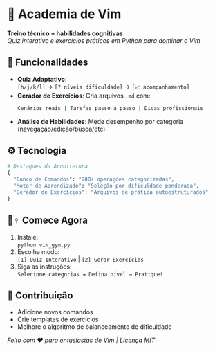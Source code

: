 # 🚀 Academia de Vim

**Treino técnico + habilidades cognitivas**  
*Quiz interativo e exercícios práticos em Python para dominar o Vim*

## 🧩 Funcionalidades
- **Quiz Adaptativo**:  
  `[h/j/k/l]` → `[? níveis dificuldade]` → `[📈 acompanhamento]`
- **Gerador de Exercícios**: Cria arquivos `.md` com:  
  ```bash
  Cenários reais | Tarefas passo a passo | Dicas profissionais
  ```
- **Análise de Habilidades**: Mede desempenho por categoria (navegação/edição/busca/etc)

## ⚙️ Tecnologia
```python
# Destaques da Arquitetura
{
  "Banco de Comandos": "200+ operações categorizadas",
  "Motor de Aprendizado": "Seleção por dificuldade ponderada",
  "Gerador de Exercícios": "Arquivos de prática autoestruturados"
}
```

## 🏃♀️ Comece Agora
1. Instale:  
   `python vim_gym.py`
2. Escolha modo:  
   `[1] Quiz Interativo` | `[2] Gerar Exercícios`
3. Siga as instruções:  
   `Selecione categorias → Defina nível → Pratique!`

## 🤝 Contribuição
- Adicione novos comandos
- Crie templates de exercícios
- Melhore o algoritmo de balanceamento de dificuldade

*Feito com ❤️ para entusiastas de Vim | Licença MIT*

